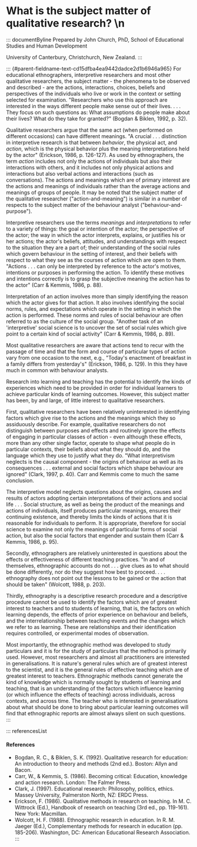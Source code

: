 # What is the subject matter of qualitative research? \n

::: documentByline
Prepared by John Church, PhD, School of Educational Studies and Human
Development

University of Canterbury, Christchurch, New Zealand.
:::

::: {#parent-fieldname-text-cd15dfba4ea9442dadce2d1b6946a965}
For educational ethnographers, interpretive researchers and most other
qualitative researchers, the subject matter - the phenomena to be
observed and described - are the actions, interactions, choices, beliefs
and perspectives of the individuals who live or work in the context or
setting selected for examination. "Researchers who use this approach are
interested in the ways different people make sense out of their lives. .
. . They focus on such questions as: What assumptions do people make
about their lives? What do they take for granted?" (Bogdan & Biklen,
1992, p. 32).

Qualitative researchers argue that the same act (when performed on
different occasions) can have different meanings. "A crucial . . .
distinction in interpretive research is that between *behavior*, the
physical act, and *action*, which is the physical behavior plus the
meaning interpretations held by the actor" (Erickson, 1986, p. 126-127).
As used by ethnographers, the term *action* includes not only the
actions of individuals but also their interactions with others, and it
includes not only physical actions and interactions but also verbal
actions and interactions (such as conversations). The actions and
meanings which are of primary interest are the actions and meanings of
individuals rather than the average actions and meanings of groups of
people. It may be noted that the subject matter of the qualitative
researcher ("action-and-meaning") is similar in a number of respects to
the subject matter of the behaviour analyst ("behaviour-and-purpose").

Interpretive researchers use the terms *meanings* and *interpretations*
to refer to a variety of things: the goal or intention of the actor; the
perspective of the actor; the way in which the actor interprets,
explains, or justifies his or her actions; the actor's beliefs,
attitudes, and understandings with respect to the situation they are a
part of; their understanding of the social rules which govern behaviour
in the setting of interest, and their beliefs with respect to what they
see as the courses of action which are open to them. "Actions . . . can
only be interpreted by reference to the actor\'s motives, intentions or
purposes in performing the action. To identify these motives and
intentions correctly is to grasp the subjective meaning the action has
to the actor" (Carr & Kemmis, 1986, p. 88).

Interpretation of an action involves more than simply identifying the
reason which the actor gives for that action. It also involves
identifying the social norms, rules, and expectations which operate in
the setting in which the action is performed. These norms and rules of
social behaviour are often referred to as the culture of the social
group. "Another task of an \'interpretive\' social science is to uncover
the set of social rules which give point to a certain kind of social
activity" (Carr & Kemmis, 1986, p. 89).

Most qualitative researchers are aware that actions tend to recur with
the passage of time and that the form and course of particular types of
action vary from one occasion to the next, e.g., "Today\'s enactment of
breakfast in a family differs from yesterday\'s" (Erickson, 1986, p.
129). In this they have much in common with behaviour analysts.

Research into learning and teaching has the potential to identify the
kinds of experiences which need to be provided in order for individual
learners to achieve particular kinds of learning outcomes. However, this
subject matter has been, by and large, of little interest to qualitative
researchers.

First, qualitative researchers have been relatively uninterested in
identifying factors which give rise to the actions and the meanings
which they so assiduously describe. For example, qualitative researchers
do not distinguish between purposes and effects and routinely ignore the
effects of engaging in particular classes of action - even although
these effects, more than any other single factor, operate to shape what
people do in particular contexts, their beliefs about what they should
do, and the language which they use to justify what they do. "What
interpretivism neglects is the causal component - the origins of
behaviour as well as its consequences . . . external and social factors
which shape behaviour are ignored" (Clark, 1997, p. 40). Carr and Kemmis
come to much the same conclusion.

The interpretive model neglects questions about the origins, causes and
results of actors adopting certain interpretations of their actions and
social life . . . Social structure, as well as being the product of the
meanings and actions of individuals, itself produces particular
meanings, ensures their continuing existence, and thereby limits the
kinds of actions that it is reasonable for individuals to perform. It is
appropriate, therefore for social science to examine not only the
meanings of particular forms of social action, but also the social
factors that engender and sustain them (Carr & Kemmis, 1986, p. 95).

Secondly, ethnographers are relatively uninterested in questions about
the effects or effectiveness of different teaching practices. "In and of
themselves, ethnographic accounts do not . . . give clues as to what
should be done differently, nor do they suggest how best to proceed. . .
. ethnography does not point out the lessons to be gained or the action
that should be taken" (Wolcott, 1988, p. 203).

Thirdly, ethnography is a descriptive research procedure and a
descriptive procedure cannot be used to identify the factors which are
of greatest interest to teachers and to students of learning, that is,
the factors on which learning depends, the effects of prior experience
on behaviour and beliefs, and the interrelationship between teaching
events and the changes which we refer to as learning. These are
relationships and their identification requires controlled, or
experimental modes of observation.

Most importantly, the ethnographic method was developed to study
particulars and it is for the study of particulars that the method is
primarily used. However, most researchers and almost all practitioners
are interested in generalisations. It is nature\'s general rules which
are of greatest interest to the scientist, and it is the general rules
of effective teaching which are of greatest interest to teachers.
Ethnographic methods cannot generate the kind of knowledge which is
normally sought by students of learning and teaching, that is an
understanding of the factors which influence learning (or which
influence the effects of teaching) across individuals, across contexts,
and across time. The teacher who is interested in generalisations about
what should be done to bring about particular learning outcomes will
find that ethnographic reports are almost always silent on such
questions.
:::

::: referencesList
#### References

-   Bogdan, R. C., & Biklen, S. K. (1992). Qualitative research for
    education: An introduction to theory and methods (2nd ed.). Boston:
    Allyn and Bacon.
-   Carr, W., & Kemmis, S. (1986). Becoming critical: Education,
    knowledge and action research. London: The Falmer Press.
-   Clark, J. (1997). Educational research: Philosophy, politics,
    ethics. Massey University, Palmerston North, NZ: ERDC Press.
-   Erickson, F. (1986). Qualitative methods in research on teaching.
    In M. C. Wittrock (Ed.), Handbook of research on teaching (3rd ed.,
    pp. 119-161). New York: Macmillan.
-   Wolcott, H. F. (1988). Ethnographic research in education. In R. M.
    Jaeger (Ed.), Complementary methods for research in education (pp.
    185-206). Washington, DC: American Educational Research Association.
:::
